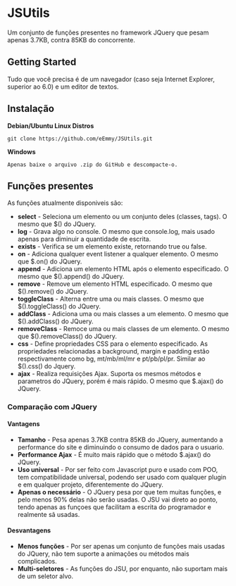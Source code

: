 # JSUtils
Um conjunto de funções presentes no framework JQuery que pesam apenas 3.7KB, contra 85KB do concorrente.

## Getting Started
Tudo que você precisa é de um navegador (caso seja Internet Explorer, superior ao 6.0) e um editor de textos.

## Instalação
**Debian/Ubuntu Linux Distros**
```
git clone https://github.com/eEmmy/JSUtils.git
```

**Windows**
```
Apenas baixe o arquivo .zip do GitHub e descompacte-o.
```

## Funções presentes
As funções atualmente disponiveis são:

+ **select** - Seleciona um elemento ou um conjunto deles (classes, tags). O mesmo que $() do JQuery.
+ **log** - Grava algo no console. O mesmo que console.log, mais usado apenas para diminuir a quantidade de escrita.
+ **exists** - Verifica se um elemento existe, retornando true ou false.
+ **on** - Adiciona qualquer event listener a qualquer elemento. O mesmo que $.on() do JQuery.
+ **append** - Adiciona um elemento HTML após o elemento especificado. O mesmo que $().append() do JQuery.
+ **remove** - Remove um elemento HTML especificado. O mesmo que $().remove() do JQuery.
+ **toggleClass** - Alterna entre uma ou mais classes. O mesmo que $().toggleClass() do JQuery.
+ **addClass** - Adiciona uma ou mais classes a um elemento. O mesmo que $().addClass() do JQuery.
+ **removeClass** - Remoce uma ou mais classes de um elemento. O mesmo que $().removeClass() do JQuery. 
+ **css** - Define propriedades CSS para o elemento especificado. As propriedades relacionadas a background, margin e padding estão respectivamente como bg, mt/mb/ml/mr e pt/pb/pl/pr. Similar ao $().css() do Jquery.
+ **ajax** - Realiza requisições Ajax. Suporta os mesmos métodos e parametros do JQuery, porém é mais rápido. O mesmo que $.ajax() do JQuery.

### Comparação com JQuery
#### Vantagens
+ **Tamanho** - Pesa apenas 3.7KB contra 85KB do JQuery, aumentando a performance do site e diminuindo o consumo de dados para o usuario.
+ **Performance Ajax** - É muito mais rápido que o método $.ajax() do JQuery.
+ **Uso universal** - Por ser feito com Javascript puro e usado com POO, tem compatibilidade universal, podendo ser usado com qualquer plugin e em qualquer projeto, diferentemente do JQuery.
+ **Apenas o necessário** - O JQuery pesa por que tem muitas funções, e pelo menos 90% delas não serão usadas. O JSU vai direto ao ponto, tendo apenas as funçoes que facilitam a escrita do programador e realmente sã usadas.

#### Desvantagens
+ **Menos funções** - Por ser apenas um conjunto de funções mais usadas do JQuery, não tem suporte a animações ou métodos mais complicados.
+ **Multi-seletores** - As funções do JSU, por enquanto, não suportam mais de um seletor alvo.
